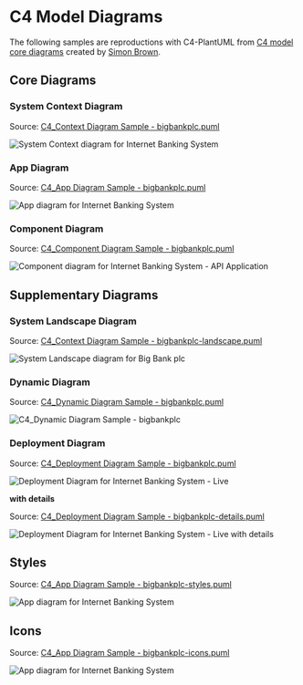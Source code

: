 # C4 Model Diagrams

The following samples are reproductions with C4-PlantUML from [C4 model core diagrams](https://c4model.com/#coreDiagrams) created by [Simon Brown](https://simonbrown.je/).

## Core Diagrams

### System Context Diagram

Source: [C4_Context Diagram Sample - bigbankplc.puml](C4_Context%20Diagram%20Sample%20-%20bigbankplc.puml)

![System Context diagram for Internet Banking System](https://www.plantuml.com/plantuml/png/VL9DRnen4BtlhvXoAP48N7hgAGbTjP4WHGKKzRIQzGvWuRMHFGxmxplx6MXeR-lnUs_UUzw7mEWvbYRvfAqoiI3OCH_2ryd4ut6yrRoBUGpabRDCbiVAbHCil4RxPk8XJgPVxXS6BQ_diub1fi0oogOL-iJZGwNy6Q8LMYbqu1t1nXdZZjfkmMXBWBQ0gsljWtmvaBLWd49ZpgBH-_jRFfaz_lwvNcMlpwiVsIpzdhvy6zub2Mis1CjpO2gX9K2XSUkn50iUdcNaBJ4yeTrNRXfiaYp81sU7AWPs9VaH39e9cXuwRUy6Sla87HBSfawG2se4H-aE3XspcW4gvQBbC1xS9SssOTuePg4-Yjm_RDMRgjv2lovK9RrfEeAs4gX4riu2vYxMHMf_lNHKDrtYdk20vwhksaTh94jFF2nHctSdwNrrXj3lNqasNTkJG7Ejl0jkmv2Ur0xjbe0k2UyPEscxaUf9TERTzusCItQU0iYZTsqg6K1RqusaVHkZYwJiqGPK5KnEnAfE-elCnQj-Q7uTA0XCKDaJglq5zBgN9TaYj66hDsWvBwItkzpv3q_w7tQTUBvQD1Atc7rfhRi7eSjV_mS0 "System Context diagram for Internet Banking System")


### App Diagram

Source: [C4_App Diagram Sample - bigbankplc.puml](C4_App%20Diagram%20Sample%20-%20bigbankplc.puml)

![App diagram for Internet Banking System](https://www.plantuml.com/plantuml/png/bLLDZzis4BtxLqoTGnr0kqQ0ddgArpQwcwntrSZRJK_2Y1hRH2XI82axHj7_tg6i3yiEajGdQJJpvl7D6_gzysXzLQZHBr8BLUK4E-zBz_jqQl5mkvL-LsML8okCzgJzhJ3557ChKUzLLLRJ-MytiKBjNrQFKuMUdETGEkTib9hiRHcmVuLASs710E1t11kZb3b8lGN5IO0wXy5dQHq_6U36e8n0fOwCqJ6yRi1V7sT_Fx-iq_Lpd2wUNvycR_lOB4cJZylr_9w3JUZrONsVFYx_M3ujE3ZoqYl6RK4XbxYrM31H2mzySAl9mntgBu5pSdIUYj4e9kkCdeZAULEGZM3UFOrdq8R1REf3PLmTmO45XR8kH5N708KmbVPkp3nEqEaT1tAqnubunrYN1CPluPyHyA_ZEpbGbc9PSl8hPJ0hIoK5Ucdqc4CVS8yH9AKDv5T_pKDiGKhkcKPDZJtWfO1cnFKuGhZhcxK7ZsTCSjZPbOmzJlYpefiOjnIwjrqJOMNf8vZfRQNGXd1ipLxcv827-kqk6_PAe8vA-cDmWQXg8Hti9OOIQO7F2var1pRc5QF2P59H8yUgVcavpTz4y1aBP2M6NDY7XVIKWwionroQcVqCDtT5xaG0SjfBGPVq5jaaHuyPEWfZQ1u3c-JFHnYyUsEPMrW-iBILpblarY0rkxAefnl1ZfDpm8fT9IpbF3w9oaN1LEGSBy-MNyYBsokPCXHVIEUiamn-ZH--RPk5uJJRrmrq-u4-GH86vjR_TjPUVlKJAb2grDK1XblUhFYzMQk0lsRfPGtDExAImXfdDXwMNyKEDJliLCcmPvWDWnwLCVM6TvWkzlPCsc31PjA20zqfpXG6p4pb-p57tRf6mFFG3klpzYAFFf4wknBwnNnnv4Bl-_KwJZXnc7TQe-_d38nTfvxQfKyajxlCd5q39xXsoHkaEZWSUziGtL6B23uapq_Jy-RdBVzNPNh7sJsntl93b4-4kOEDDKLzwnmiBo7VIIOWDy2Bktbxpe1vfiU5ZHA6TK0t8LfZz4Gk73VaCAohNBXXk_R9QXqtGDrX1kLNlck52VNJHftF_EVOYlEUI_alwpy0 "App diagram for Internet Banking System")


### Component Diagram

Source: [C4_Component Diagram Sample - bigbankplc.puml](C4_Component%20Diagram%20Sample%20-%20bigbankplc.puml)


![Component diagram for Internet Banking System - API Application](https://www.plantuml.com/plantuml/png/fLN9Rjim4BthAwO-j3QGn9UUUggNj4cGnOYTBYTZHD4oMou25xj6qN_laB8bsGcA0Cqbr73uvisRH_gZysXzK39x8pIJeU2mzhvo7uP3YzkBKlXro8FZbXdjkVONpAWX5bQWtiXGXU7a_VbCelPFTxT3YPuxJw7bnAZAw9XVHUnt43GTL1G0l-QmCbAQhT0bIA4ve2xWQ5jOHoi3L1YaOIZbZZ0QXiyBPBUZxmzFY-NNwyNLylRoy-Nzj3_8CY-yfFH3BXG2IukAwbkufdwivXx6g7z6AlETyrp1EOncrp2gAYaOUc5qbaseToIYjkygF8FUdD89TuObxoRsQEi7Rj0nAogVka9T1easxioisOY2Ew1kKfVYG23V4rYHI147fV2xs3uBpXl5hOEDm7X6MDZo779hjZIIYzwWGqr5PdSc5pAHYYM_eK8hz75rabm9pmjm8NTKtVZ_OAFgUlj_1Ty8nezeJVD-aLFzANhCqV78vP5Bh97X48OvMtE5SNVkZIMUqNDWUIcSjocR6DBOL5gVmHhTcdh0G3oqtmy0cEL5_4JfpW0PuywHVqhwu9v5NlMCbvU_V5_bBWf6B5Ta2NvYWmwJE2-pIY8n2ZG2TVW0vYRuLg5Kt0JjQKNqjSCaPSkZ5MWvfhm2xQwFbQ2Y9-Rh3U1t1lJNcBZlHAcJ2KjD9eQ8PEa-yUIokoyJUAHBs8PZT1IlMwsfYwEC4CG_Bb-SlQir69nKRflgZVPBc0T59jkzYaPZmjPAMtfWo9EEK0oXr3gJiIAJHiHdH1ndmP8jempxPRkRHbVPsCUOux7xZqrjen79HKaHNTP3FGEsnlgZGkUsnXRjt8vfa8LMoB3W_p0IV4ePBv0QGNqOIA9w3gh1E1v4SamiJJTdF_wE0a-E7nIA--sGklHEajhZwNO-SYpWBMmfn4cDoEvcEfvq3dImwekJ0ECRG-_-rM8ncrFodonBuF6HtBlqa7OpVxXlyfgaZg5UJ4oPwXLewXLW7xakwBVYBm00 "Component diagram for Internet Banking System - API Application")


## Supplementary Diagrams

### System Landscape Diagram

Source: [C4_Context Diagram Sample - bigbankplc-landscape.puml](C4_Context%20Diagram%20Sample%20-%20bigbankplc-landscape.puml)

![System Landscape diagram for Big Bank plc](https://www.plantuml.com/plantuml/png/TLHDRzim3BtxLt2vD0NIP8UTTcg-i1PBcg9EKFHaC8eS2v4bJvAR1iF--oWxTkpMySaY7yb7yadtrg5nUIg3Rq8ncUyu9CvbzkTePF0ut0kNvDlSSiEqSbov8TFf27T6e7gNUPQFfZ_kdYKgjrakHX8TjuvCqTIZFzmmyvbl85SKbb8uk8H3hANKHw7s88NYW6e7BRSmbluqK5cGcg6K9yfHy_kSFhXPZDzMctMqNZr7izNhK_-sDet3AFmzNqyVo7OslJwk7wB5_DVyQKR6m0adEOGdwtWA2-9Y6MOSTWBt1bFYQc0YzZ11TO1CiY1uviPgrMUvTJhbPW2zqeAo0FcsfcTVZvnZg92WuwA_BQ46SAJ9GbP5UXiWOpfNpWvxn6jE7PhC2CkZ2LbtQ4vzzfqIDjdqRk5l0FIL_FlRaa1aYoE17tqMnLrDhGGMnFmIRCtE-ec_2tu4eQZf59tG2d2hys8hmhGv3egrfNZWaE79xwwaVI4JpJzS7vrdCLulhrNqOzYHqe2XJNo6JmbI5FBIplpEdy7MJQnfdgBeaOQu5CnegsC7ym-MeDfpuCs0BeBaLZ4jcbEoPVNVCQtGQSCja1QhDJ8om7dW7JEhknmqPkOCAelCm-Z47QifbHegA5MH4TswTy4yiqfG49Oc21t6SQ_fEOF1UaynLg5gkLM3RLJP8Zj4EexB0XCwmQeuNNAFTwbGmXBfiYzQkCspJ1jtlSg_87ZXCdhYOfzijMbSao_Qt5XkASB3NnguKZAlPrtOGXZq553e6UovDl1jXOISRl1vxLvWVhwVAtGCU6mF5lxaz7hvrVWuBoukUPPenQiaioyNx7hn5kMNyY8qnTRglYDj5t3MeOqhq4rxmHseO84dobWGQzTl-wgIjuLnqxwH5-SzzKwlyNy0 "System Landscape diagram for Big Bank plc")

### Dynamic Diagram

Source: [C4_Dynamic Diagram Sample - bigbankplc.puml](C4_Dynamic%20Diagram%20Sample%20-%20bigbankplc.puml)

![C4_Dynamic Diagram Sample - bigbankplc](https://www.plantuml.com/plantuml/png/NPDDRnen48Rl_8ef9wW8g6rEbQg6ZwYX8WaAf5LFQDOxx5hrsgkn3K9H_tl71fhGs_XZvdtc7Vl61-GG6zDvfwqoiIIeGsZzvz68SJ-iTAXZ4JsnSZQG3KFbcX6MhD7kJ6pZQ7fzjJHem_FzOcGma0-ojPaTB3PQ3TjKkRCO_tfyNcz-pjTtcyNjjzk7MQ_VwKob8cfBF2jwwde0tHa6BD1JL-8dacBQMJHmteQLggd1TBeAZib3uWAcIll0-JPektNSv7W0DVgQIi0OQY7NwdX5CPLfYSOF09KYxy6uIXOKrB3RV-NggGz9IzlAqDKIAu9nsvfJdOJn7NUuKgpR06XB6Dig6kHqicItqwKWeZ7WjY04C1S3sLA00krlAGhRQDMnHnqE41oew8DhY3tiDAOSpR2d0WfsUsdr0cupST6Mo8TU8NhZvVm2hWyl7O2fQrfdfTcU-fGw8HKvIVtRprwsd60cXFQ2_98kpqFC54glAvioj5YiQhHLMhJe_Tvn-MhZXVp7R6HbnGH8BR0pXlYD_FsFgMZuyD_fs1XfFG_QdxL5E8KNbavEbguEFb2JvFzq17dpb6Tub8z5euD_EtyfayUuUdmOtQtNovNaILR6pOvDPNmUj1-_FY4gUtr83f_hoxtyUZqPKW7UmvPTSoBUryIKO_aE15_WQzQRJQQIVqEsbE_n5m00 "C4_Dynamic Diagram Sample - bigbankplc")

### Deployment Diagram

Source: [C4_Deployment Diagram Sample - bigbankplc.puml](C4_Deployment%20Diagram%20Sample%20-%20bigbankplc.puml)

![Deployment Diagram for Internet Banking System - Live](https://www.plantuml.com/plantuml/png/pLP_J-D64Fq_dsAQLkA7W41AArJff0i9FK24H3YKLgg4nhiJPylQQ-sk0sbrtxqpSgW9ILle_LCZHTxnl9atRsTs-HWY-bZbjWNmbIcKhJJ1BCOo_D3fU7myo4oSLMaLo2jNH2hYWN9vfxHO26e_H6rDskaVxu_5T3kywkGO8dastG-ej6wH2wYK55jG5OmM0yGPmTHPwnvDaO4r1G4M6bO-6n_upG5d1-iKMhjeRJKqDsHezRG-ioI62MRRxIbZKbGFxJtu9itwpZh_eVsrEfI_zevutv1Tyupq55TznIeSdwt7tvuC1jzn1ER3l5HbCP86Inbn4IO8PGtRgAAPonSm1LZM1IJ83eEkUh-CRYVtTnUJy_khiqzdruDj3XPDj0HDKJ0mc7dCMIaF5oo_BoZ2AHOF8bgoOA5ps8ShCwTMgu7TNpjDswLLUz0-DHa807ZPVhK6ZH51aGHkx_pH0dvUHz45WrAJfOpPnzBixkx-6fzE9DHjMd4JmD7t1uV7S3L9daDi2eCbgXang2Sl11ENAupjrmOuENXgmjHFtnKHMJRFGOm0nXVGAqjhsD-uGc9SuXn1sYSflIWp_Aalvh5tSwCfh4itvKOKC5eJ5p0tZ8RBP7JTEPzCnWbmYWFUN5W-drlrxwR2bjBezF3eXL2oVAz4pgEo8j58NWZsOUnDZdxHRcn7NVMtyWpIRPsowm0ZfXX8ODpTMDS9psP8MEuSvMiIdIVfLVBWAJCXUXHlC0KtN8xolWSp33FIW5MSCTUbwg0yQLcY3Nk0Ib48O5t62uhg_U9rLyNhRXHFHXEpyA4PrXtuDpsxBmLDIBb2hqlwpu7NLUx-NsHU8_vMuTENWZzIMe_ryNyRw-uNpZNdPy0TfM-Swm5PCoSVWAM24DbTmV9s4cynhuzyu1zBK696W4sQJQtwUVqmpPrGx5SXkfpyLW0s60wdQMuKrVMMbjEE4d0UUeNspcWfURNK6iRkmnhFA07_Z3boXIk75e8rkP7B8rHfe0XkkbxP-c4M7QWbpI0dcs2CN-NBHMygKhcyNArIB9NS3iBOUEM2cqQuCuLsZq48rLNdg4RI9vjxpRCl-UKEdzOh2VZ9ETcH_ioxd2KPkj-DjGW_6azJzxItZ9tWbAKHKOT6-Ph0cSv8qgstKYXH9gxUwp5cjAcb4kLDMRTAhyWgYtvLU6k_J6lkPrXMpKetJNL3zgy6gE-o8JvmGhdH56SD752O_1PSKTz4Z1OGL_K-nFrjFLGCN9aN9mn1DHlyWcgDh2zPBTr-GwW3JBtBHIfuz2RISyBBmMb_5T1z0sBZUILqR_XGROBK6yP8ZH4Ppawjv7nqr_odz94ANUNsJm00 "Deployment Diagram for Internet Banking System - Live")

**with details**

Source: [C4_Deployment Diagram Sample - bigbankplc-details.puml](C4_Deployment%20Diagram%20Sample%20-%20bigbankplc-details.puml)

![Deployment Diagram for Internet Banking System - Live with details](https://www.plantuml.com/plantuml/png/vLTxR-964F-VJp6bbOwSo2CqLqMLJZe2z98J70YJorMgXDRhmMnlxRLsroIqkk_U6TkS8P1xg5LLgKGYzdWUyvlVp7XvvRomFazq0-0xbKgTHmXBxpFty-cf5VSdiVBBFCmTMcbIZwa_aIOvpRH8sUhO-KYhyBHtSJnXqUreU9e8vz6IQDx7J9jrmaOPXtW6UKhMB02_H5WOhSszIcFGAaKGQGGxZvLrT6M0eeCsKcYz9X-VqZmGeT6Dee565in4t6eko2OKyaEp3J-4SSzeOryslvTd_DSyOkqfwZrDZmz-LvUbdED6Ul7ZPR__WZmqxgW-9lSJQpAqVdsD8aBReWVFW1AMkHOU8z0O8w5JZh54q1BIgrNnHAMWgM151Ox8QDZzTNmxcz_TpAxdmy7hmTi-E_FAQuGQBVILYAr8g8GMReWNcwA7Av5-u6e6Qs8WWMCOgXKs6hNP_As9i9LfsOOcFslI_oiL5uP0uiVt40alG287Q1xzsG3wKCqsO5lD8R7YbKd9aAxJoAG5YrEg0YL2zM6BH_7dmrQKadweuf3Y78jCFN_-_3V_SCbURiESEWlEVpevku3XB61P5-un18TsXHOiEiNEgNBS9TkF5i8cRH1IekCghvI0Nrx0rSthuvi9-Hgvams8FI1ln4h0ExIk0dD9kHzKV9yyyFCNvvtHqogELSxFEXUrpg4oY4p89JB0uW9c9g5oDXyBuFBaeH2cG25IS2Qt4g58UJ3OAi0EFFxqJEe5DPQbK8ezJ6wWcsLQrQonbuAp8BDSrT6x7ei9pKf5wFQRQq4ppCP2AxykQYpWJJ1-Utezcqq2e10dMw0_Dehlh-cS9xkbQfGeF3lVQXk-VQfXPbGxWfC8kovQE1GEzsfqC9QnGcgcP5nSq0nDIZ_DMdRUaO-2j47JDDMXlaH7Fsn58RdeLmRiRefQb7M5ZHW2Qe94yDF06ukyFOe9Y9Npjj06bIwCJOhhDYo5Ms848lTBmbIn3D9YnBT2kyrqW3OntQ2NtqpMvsTxkiLMPvUjpkVOSYYf2GxonGjPnEvblQAFu6aAfnM5dMqEWyBxGHQxTUWsE4-J4Exbq2wtDk_QXL3Qa0Yot6R6eGEJwlMNajmdl_DVONy_yVr--6VMFhL6kDqIjBVAlN_n_zhxqshlT_wLnKzAvE4EmwzS_7taLMPTKMFdILr2TV9ZRHRllnCSVMc4JCG8eWvpQBTyt3-F98PJxENEcmJjCmSaKEGkmfMInNHmwXHs782nq4qZQrJ4a7UXbcQaFYhjoOgDtuj44CATjve0hHB5vo-NXuwGc0KZ-zBRpXkGLPgEsunjbDtDbq0V0YbDaksYP4dE1olEM5bfd5buk5CqJlUE4ofH9qAEWmtOnrv3IxfeAuQl-Avq-DeOPgItj1Ij3IFpXzAQna9PN9Y7TkKx43GwYeiwKjAM2GoY63dSVYkvJF0kAhcU4DU7MYgGLcLbgtJJEDV2xXPUwxzNQsxw2ZLLkcwgAUfF3L0UTaRY0mNa8u-ag8uSSYQ_EvEMHnMoPYD2zMqMyzjogCXmPrvCWKhM16-bMiKgmaHXzHPri21sYbBTM-Ln4_1D_wgtQz3v6ej3cvpJdTBhfdPI4eQkFDfxGqgDu7fyL__OU8LfnB-b_W80 "Deployment Diagram for Internet Banking System - Live with details")

## Styles

Source: [C4_App Diagram Sample - bigbankplc-styles.puml](C4_App%20Diagram%20Sample%20-%20bigbankplc-styles.puml)

![App diagram for Internet Banking System](https://www.plantuml.com/plantuml/png/hLPTRzis57tthxXp--00IeoXwyk007LiRMrXnvxbh7iphgXhcIX52YIL3mpxxxjaP2boEdJ0zXA8bxpd71uUqldWF5hVL6hqWzH2DGN1qVlQ_JoTMdouAgK_DddZo0gZFMb_9KmrhHNgq7FfVA5aFft_TBa9fRlLSbgXysIvj9zp1qfDzgeE-AFiu_hBVfDki_NjVdstMtwwJISNerbHf8egXjvXEHddABwIBhhUSG9l3poO6sNizTjqcQxIszt-bpN_cQ-NwotFv-NpxFZDktVl5xFteSSTiQRhL9P7dyc2YYoC9nSyewXaWXqz-kiJ6uWJ7Kmej80BFHVZA6zBAaf3zwH5mFRSs-gPRRUygPCGnH3_E97v9qNN2tH7AfPIivW1UW2V_ZyKnlkUOkIbLmITeL18B2rMS30MFcbFLfE76zHVfIuXUtAUgj5eGzOPFH6DywOYcy2y-nhFu5G6Sm1_9CYvEu47pWhKiH5Lh04AOHhjtPXrF4FlRxXGe7sQY1yPwrp0-0B-7050htVoGFaUwveNVw4SPdMjf40lZHvpwJFUOm9PROFurU_pK5kGalSi8qfpdjSAQDCBg8jOxdZpqyOtCnOvP7OrCbp6quekDrXIO3-nPiBAsYSmqsMZq8Ronffxpeq3LEhRB8T6Yo0TbVHFu0qx6OrqS2ynj4WBl5_8hNbmP5yfgamk5RLshCAWqpH_ay0VM24xCTG2IbQI0m6koHrvFhD_hSsz4lSi00gwbuBEvItoIO4UStGKZg7z36gotvOm67jZMLjuLy1IAPstyKX1Qevb5RyJECQx0jXmheIbWhINg5mIOaNEWJ8b3yYBgrT6jHURdP8XiPjFtmxEml0os_SDdFkEGy4K1ewt5Kjt_UhfOb5_TR5F7_s4AfHgxsA1YTBB5O_RAnUOTtmiCfAYWfKKrZXpy90-YYFgak2vas5VOBRQUbJ6r0UB5PtTwHUserAd50WkTFjxOJvWRXhVHo3fhd82tg9s69texHzjIRruBlfBU-V81UwFkzqcuuN3TQx6xwvfGz_3jNJxs_1MvwP_8Y9S_m2qIB4u3CI9CBwt2NpcdwHf9EzFCqwr2Bs2_mQql-7cNdP_MOQWMyB2mS6QAhvN3rPwSk1D86fv5ZTpXkmmNxXr5hACOHtGPQX6Z5x888_d6ePzZUDyzFJPQhTXeC4P3DhFKzdvrF_AyMkrMfvxrKyp_FC_3Clqr_HsCRaOVM3qfb9_0m00 "App diagram for Internet Banking System")

## Icons

Source: [C4_App Diagram Sample - bigbankplc-icons.puml](C4_App%20Diagram%20Sample%20-%20bigbankplc-icons.puml)

![App diagram for Internet Banking System](https://www.plantuml.com/plantuml/png/hLPDSzis4BthLspLGvKPofnEcqjEaIMrTcfz9AJZzCHPaf241WHO09IYwVI_Tm6H52dPJJfJduZ5VZoyVRloMsDHsweGW--up4ILCzXPMvetOQZnSBFbTbUbbM4wKz8oQMyoLOIOQuvoBwgo2gS_ZzS2fNrSF8G2BJEMJCcKl95BfczAdpjd6ph1RFxnVhfQHjzGmrObbVafB5rooZ7cT3lUaCVOb9fJeR10OvaESxPtTwQjyijg6K-Uvj5gCVzV2taR7fXH1Hk_7lm0bQG41IK2ksEmKKAe0vTR40u5oXnwrrmR-b90042e38KuKewMzcTOQwuQsaAKsqhWYzUvifBPbsx_m3s-T5UOFqL2nEolQdV83B_gmEIU2LMoamkzxc7o--enJkBLEfcjdfQZLsVR94gYt-Rnz8wCjUdfFhvB7kQ_pfSpCWuiju9uQKY1dEDMOq54QxYd1cfwBDoY_EmuZuxKes8mM3Djb1nbbR7K9Xt0jFqQJg0nWzhufgGK7S21X06b3qJXRO1PfYffpP1md58djsJ8KHz7sO-KwnB0y1NyDG3wQ_6E3YnDi2p9-OcbC2bBmJEqNCaXcTvHDmA8I644Vl5nwcmp9ZWHR3mq6apBCwYbwkNap6tTj7duUk9YNNS9R1-1AQd6C28tmSPht3A7egaUPPgNDe39ILJElDPgptDcWCJvVBKDQTuz0GMtHwVchFA46jXpT25S0xqRKgqE91UNj1Rj5RX2fLomcg65FpJmfjy7y0aB97Bwi6Yq2Xh974oL6e9Lj_5RO9ehd2S0uFS7StLEytC9T9QEShIOec6kH_Mdyu_UFq3lR9Kcb6x3W6PRRgn60W5SacGBt_e0TkIS0rOakKopd7hBKPZ0AOuPGvjXImTcinkNiJENL_obc7rcCYS2kTFs-lvvYSqKkUbpN8_Ghn3dkAB4BgG5yNSx4FClTiGAv8JG6yXhFbxGkHv65nPJTxWlGfEru9bMHcqipBzaEz85gRprR7O7bUZaht6TAr1-kQ4jm2uclyE_4syjZ8mCxTiwRG1CLMNFgWZQWG-0cYODUXQQJj0I-C14PwcSH_lHCEDgtyNnEYB7ljzf0F_TfpS7tlLKBbaoljsbghD8JkcQDL5dyiQ-69g2Q8uo2-1Tj5g6tUBTalyfChabxpEmyrpqitnWc1lOQ5NulNNmFwCqXbv8fyIpssdpJfUpmyU5f29AQu2DdTNdE0EvK5yVGp-kCcv7j-MZHRok4xMFwOLVwQuXniM7DJkVw7-UXfot54e_Uly0 "App diagram for Internet Banking System")
